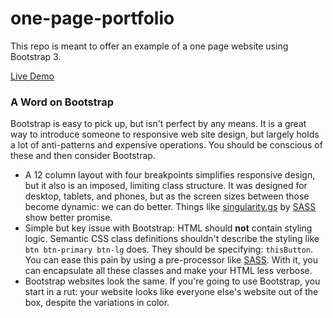 one-page-portfolio
==================

This repo is meant to offer an example of a one page website using Bootstrap 3.

[Live Demo](http://csclub.uwaterloo.ca/~aamistak/ "Live Demo")


### A Word on Bootstrap

Bootstrap is easy to pick up, but isn't perfect by any means.  It is a great way to introduce someone to responsive web site design, but largely holds a lot of anti-patterns and expensive operations.  You should be conscious of these and then consider Bootstrap.

 - A 12 column layout with four breakpoints simplifies responsive design, but it also is an imposed, limiting class structure.  It was designed for desktop, tablets, and phones, but as the screen sizes between those become dynamic: we can do better.  Things like [singularity.gs](singularity.gs "//singularity.gs") by [SASS](http://sass-lang.com/ "SASS") show better promise.
 - Simple but key issue with Bootstrap: HTML should **not** contain styling logic.  Semantic CSS class definitions shouldn't describe the styling like `btn btn-primary btn-lg` does.  They should be specifying: `thisButton`.  You can ease this pain by using a pre-processor like [SASS](http://sass-lang.com/ "SASS"). With it, you can encapsulate all these classes and make your HTML less verbose.
 - Bootstrap websites look the same.  If you're going to use Bootstrap, you start in a rut: your website looks like everyone else's website out of the box, despite the variations in color. 